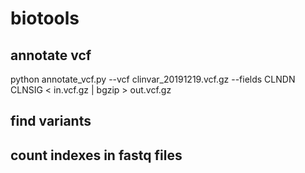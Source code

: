 # biotools

## annotate vcf
python annotate_vcf.py --vcf clinvar_20191219.vcf.gz --fields CLNDN CLNSIG < in.vcf.gz | bgzip > out.vcf.gz

## find variants

## count indexes in fastq files

